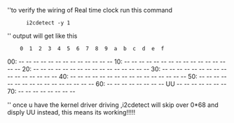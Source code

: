 ''to verify the wiring of Real time clock run this command 
  
          i2cdetect -y 1
          
 '' output will get like this 
  
        0  1  2  3  4  5  6  7  8  9  a  b  c  d  e  f
00:          -- -- -- -- -- -- -- -- -- -- -- -- -- 
10: -- -- -- -- -- -- -- -- -- -- -- -- -- -- -- -- 
20: -- -- -- -- -- -- -- -- -- -- -- -- -- -- -- -- 
30: -- -- -- -- -- -- -- -- -- -- -- -- -- -- -- -- 
40: -- -- -- -- -- -- -- -- -- -- -- -- -- -- -- -- 
50: -- -- -- -- -- -- -- -- -- -- -- -- -- -- -- -- 
60: -- -- -- -- -- -- -- -- UU -- -- -- -- -- -- -- 
70: -- -- -- -- -- -- -- --        

'' once u have the kernel driver driving ,i2cdetect will skip over 0*68 and disply UU instead, this means its working!!!!!
 
 
